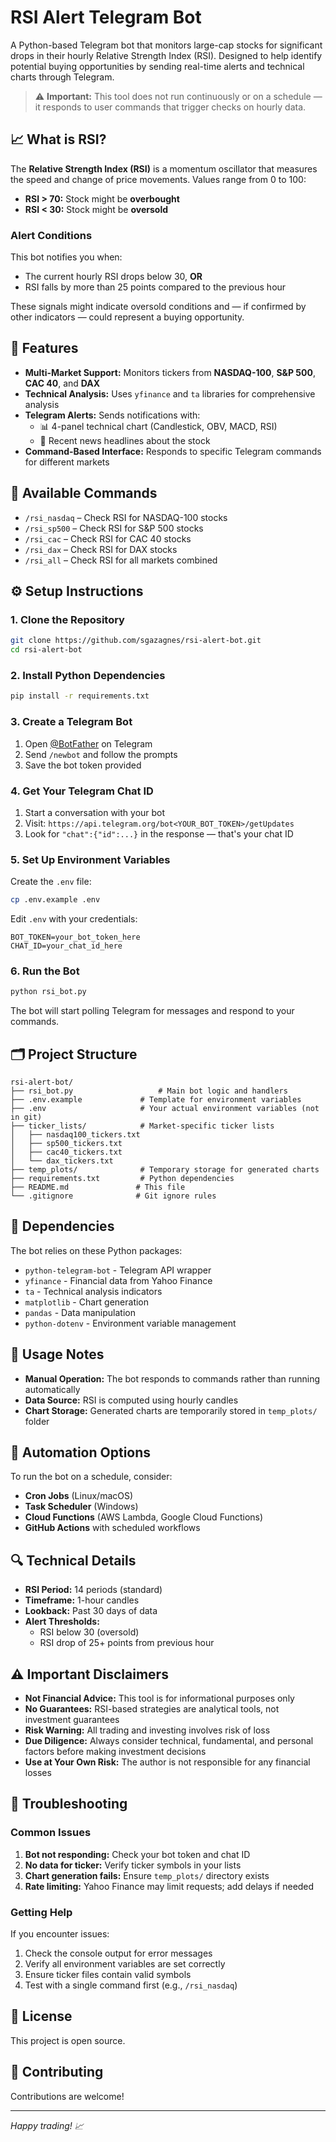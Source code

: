 # RSI Alert Telegram Bot

A Python-based Telegram bot that monitors large-cap stocks for significant drops in their hourly Relative Strength Index (RSI). Designed to help identify potential buying opportunities by sending real-time alerts and technical charts through Telegram.

> ⚠️ **Important:** This tool does not run continuously or on a schedule — it responds to user commands that trigger checks on hourly data.

## 📈 What is RSI?

The **Relative Strength Index (RSI)** is a momentum oscillator that measures the speed and change of price movements. Values range from 0 to 100:

- **RSI > 70:** Stock might be **overbought**
- **RSI < 30:** Stock might be **oversold**

### Alert Conditions

This bot notifies you when:
- The current hourly RSI drops below 30, **OR**
- RSI falls by more than 25 points compared to the previous hour

These signals might indicate oversold conditions and — if confirmed by other indicators — could represent a buying opportunity.

## 🚀 Features

- **Multi-Market Support:** Monitors tickers from **NASDAQ-100**, **S&P 500**, **CAC 40**, and **DAX**
- **Technical Analysis:** Uses `yfinance` and `ta` libraries for comprehensive analysis
- **Telegram Alerts:** Sends notifications with:
  - 📊 4-panel technical chart (Candlestick, OBV, MACD, RSI)
  - 📰 Recent news headlines about the stock
- **Command-Based Interface:** Responds to specific Telegram commands for different markets

## 💬 Available Commands

- `/rsi_nasdaq` – Check RSI for NASDAQ-100 stocks
- `/rsi_sp500` – Check RSI for S&P 500 stocks
- `/rsi_cac` – Check RSI for CAC 40 stocks
- `/rsi_dax` – Check RSI for DAX stocks
- `/rsi_all` – Check RSI for all markets combined

## ⚙️ Setup Instructions

### 1. Clone the Repository

```bash
git clone https://github.com/sgazagnes/rsi-alert-bot.git
cd rsi-alert-bot
```

### 2. Install Python Dependencies

```bash
pip install -r requirements.txt
```

### 3. Create a Telegram Bot

1. Open [@BotFather](https://t.me/BotFather) on Telegram
2. Send `/newbot` and follow the prompts
3. Save the bot token provided

### 4. Get Your Telegram Chat ID

1. Start a conversation with your bot
2. Visit: `https://api.telegram.org/bot<YOUR_BOT_TOKEN>/getUpdates`
3. Look for `"chat":{"id":...}` in the response — that's your chat ID

### 5. Set Up Environment Variables

Create the `.env` file:

```bash
cp .env.example .env
```

Edit `.env` with your credentials:

```env
BOT_TOKEN=your_bot_token_here
CHAT_ID=your_chat_id_here
```


### 6. Run the Bot

```bash
python rsi_bot.py
```

The bot will start polling Telegram for messages and respond to your commands.


## 🗂️ Project Structure

```
rsi-alert-bot/
├── rsi_bot.py                   # Main bot logic and handlers
├── .env.example             # Template for environment variables
├── .env                     # Your actual environment variables (not in git)
├── ticker_lists/            # Market-specific ticker lists
│   ├── nasdaq100_tickers.txt
│   ├── sp500_tickers.txt
│   ├── cac40_tickers.txt
│   └── dax_tickers.txt
├── temp_plots/              # Temporary storage for generated charts
├── requirements.txt         # Python dependencies
├── README.md               # This file
└── .gitignore              # Git ignore rules
```

## 🔧 Dependencies

The bot relies on these Python packages:

- `python-telegram-bot` - Telegram API wrapper
- `yfinance` - Financial data from Yahoo Finance
- `ta` - Technical analysis indicators
- `matplotlib` - Chart generation
- `pandas` - Data manipulation
- `python-dotenv` - Environment variable management

## 📝 Usage Notes

- **Manual Operation:** The bot responds to commands rather than running automatically
- **Data Source:** RSI is computed using hourly candles 
- **Chart Storage:** Generated charts are temporarily stored in `temp_plots/` folder

## 🤖 Automation Options

To run the bot on a schedule, consider:

- **Cron Jobs** (Linux/macOS)
- **Task Scheduler** (Windows)
- **Cloud Functions** (AWS Lambda, Google Cloud Functions)
- **GitHub Actions** with scheduled workflows

## 🔍 Technical Details

- **RSI Period:** 14 periods (standard)
- **Timeframe:** 1-hour candles
- **Lookback:** Past 30 days of data
- **Alert Thresholds:**
  - RSI below 30 (oversold)
  - RSI drop of 25+ points from previous hour

## ⚠️ Important Disclaimers

- **Not Financial Advice:** This tool is for informational purposes only
- **No Guarantees:** RSI-based strategies are analytical tools, not investment guarantees
- **Risk Warning:** All trading and investing involves risk of loss
- **Due Diligence:** Always consider technical, fundamental, and personal factors before making investment decisions
- **Use at Your Own Risk:** The author is not responsible for any financial losses

## 🐛 Troubleshooting

### Common Issues

1. **Bot not responding:** Check your bot token and chat ID
2. **No data for ticker:** Verify ticker symbols in your lists
3. **Chart generation fails:** Ensure `temp_plots/` directory exists
4. **Rate limiting:** Yahoo Finance may limit requests; add delays if needed

### Getting Help

If you encounter issues:
1. Check the console output for error messages
2. Verify all environment variables are set correctly
3. Ensure ticker files contain valid symbols
4. Test with a single command first (e.g., `/rsi_nasdaq`)

## 📄 License

This project is open source. 

## 🤝 Contributing

Contributions are welcome! 

---

*Happy trading! 📈*